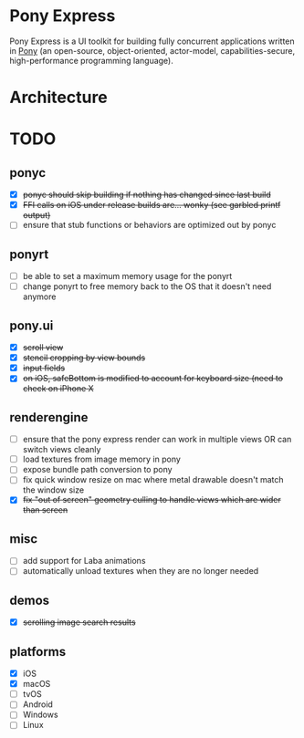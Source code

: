 # Pony Express

Pony Express is a UI toolkit for building fully concurrent applications written in [Pony](https://www.ponylang.io) (an open-source, object-oriented, actor-model, capabilities-secure, high-performance programming language).

# Architecture




# TODO

## ponyc

* [x] ~~ponyc should skip building if nothing has changed since last build~~
* [x] ~~FFI calls on iOS under release builds are... wonky (see garbled printf output)~~
* [ ] ensure that stub functions or behaviors are optimized out by ponyc

## ponyrt

* [ ] be able to set a maximum memory usage for the ponyrt
* [ ] change ponyrt to free memory back to the OS that it doesn't need anymore

## pony.ui

* [x] ~~scroll view~~
* [x] ~~stencil cropping by view bounds~~
* [x] ~~input fields~~
* [x] ~~on iOS, safeBottom is modified to account for keyboard size (need to check on iPhone X~~

## renderengine

* [ ] ensure that the pony express render can work in multiple views OR can switch views cleanly
* [ ] load textures from image memory in pony
* [ ] expose bundle path conversion to pony
* [ ] fix quick window resize on mac where metal drawable doesn't match the window size
* [x] ~~fix "out of screen" geometry culling to handle views which are wider than screen~~

## misc

* [ ] add support for Laba animations
* [ ] automatically unload textures when they are no longer needed

## demos

* [x] ~~scrolling image search results~~

## platforms

* [x] iOS
* [x] macOS
* [ ] tvOS
* [ ] Android
* [ ] Windows
* [ ] Linux